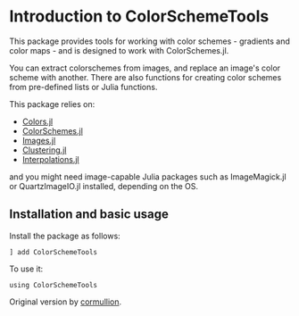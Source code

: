 # Introduction to ColorSchemeTools

This package provides tools for working with color schemes - gradients and color maps - and is designed to work with ColorSchemes.jl.

You can extract colorschemes from images, and replace an image's color scheme with another. There are also functions for creating color schemes from pre-defined lists or Julia functions.

This package relies on:

- [Colors.jl](https://github.com/JuliaGraphics/Colors.jl)
- [ColorSchemes.jl](https://github.com/JuliaGraphics/ColorSchemes.jl)
- [Images.jl](https://github.com/JuliaImages/Images.jl)
- [Clustering.jl](https://github.com/JuliaStats/Clustering.jl)
- [Interpolations.jl](https://github.com/JuliaMath/Interpolations.jl)

and you might need image-capable Julia packages such as ImageMagick.jl or QuartzImageIO.jl installed, depending on the OS.

## Installation and basic usage

Install the package as follows:

```
] add ColorSchemeTools
```

To use it:

```
using ColorSchemeTools
```

Original version by [cormullion](https://github.com/cormullion).
